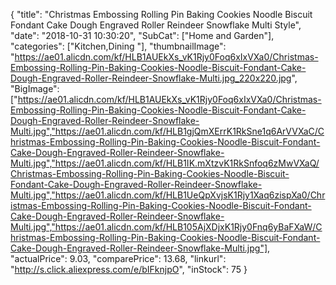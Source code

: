 {
	"title": "Christmas Embossing Rolling Pin Baking Cookies Noodle Biscuit Fondant Cake Dough Engraved Roller Reindeer Snowflake Multi Style",
	"date": "2018-10-31 10:30:20",
	"SubCat": ["Home and Garden"],
	"categories": ["Kitchen,Dining "],
	"thumbnailImage": "https://ae01.alicdn.com/kf/HLB1AUEkXs_vK1Rjy0Foq6xIxVXa0/Christmas-Embossing-Rolling-Pin-Baking-Cookies-Noodle-Biscuit-Fondant-Cake-Dough-Engraved-Roller-Reindeer-Snowflake-Multi.jpg_220x220.jpg",
	"BigImage": ["https://ae01.alicdn.com/kf/HLB1AUEkXs_vK1Rjy0Foq6xIxVXa0/Christmas-Embossing-Rolling-Pin-Baking-Cookies-Noodle-Biscuit-Fondant-Cake-Dough-Engraved-Roller-Reindeer-Snowflake-Multi.jpg","https://ae01.alicdn.com/kf/HLB1gjQmXErrK1RkSne1q6ArVVXaC/Christmas-Embossing-Rolling-Pin-Baking-Cookies-Noodle-Biscuit-Fondant-Cake-Dough-Engraved-Roller-Reindeer-Snowflake-Multi.jpg","https://ae01.alicdn.com/kf/HLB1IK.mXtzvK1RkSnfoq6zMwVXaQ/Christmas-Embossing-Rolling-Pin-Baking-Cookies-Noodle-Biscuit-Fondant-Cake-Dough-Engraved-Roller-Reindeer-Snowflake-Multi.jpg","https://ae01.alicdn.com/kf/HLB1UeQpXvjsK1Rjy1Xaq6zispXa0/Christmas-Embossing-Rolling-Pin-Baking-Cookies-Noodle-Biscuit-Fondant-Cake-Dough-Engraved-Roller-Reindeer-Snowflake-Multi.jpg","https://ae01.alicdn.com/kf/HLB105AjXDjxK1Rjy0Fnq6yBaFXaW/Christmas-Embossing-Rolling-Pin-Baking-Cookies-Noodle-Biscuit-Fondant-Cake-Dough-Engraved-Roller-Reindeer-Snowflake-Multi.jpg"],
	"actualPrice": 9.03,
	"comparePrice": 13.68,
	"linkurl": "http://s.click.aliexpress.com/e/bIFknjpO",
	"inStock": 75
}
